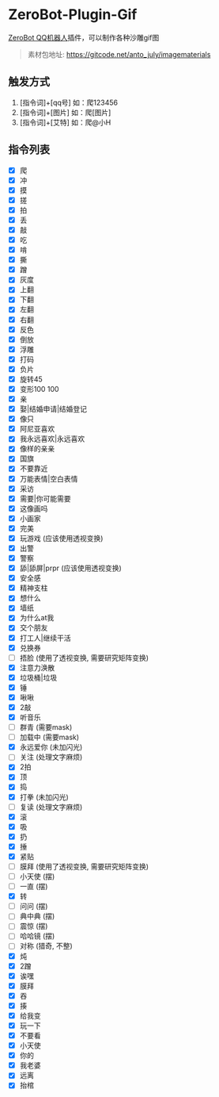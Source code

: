 # ZeroBot-Plugin-Gif
[ZeroBot QQ机器人](https://github.com/wdvxdr1123/ZeroBot)插件，可以制作各种沙雕gif图
> 素材包地址: https://gitcode.net/anto_july/imagematerials

## 触发方式
1. [指令词]+[qq号] 如：爬123456
2. [指令词]+[图片] 如：爬[图片]
3. [指令词]+[艾特] 如：爬@小H

## 指令列表
- [x] 爬
- [x] 冲
- [x] 摸
- [x] 搓
- [x] 拍
- [x] 丢
- [x] 敲
- [x] 吃
- [x] 啃
- [x] 撕
- [x] 蹭
- [x] 灰度
- [x] 上翻
- [x] 下翻
- [x] 左翻
- [x] 右翻
- [x] 反色
- [x] 倒放
- [x] 浮雕
- [x] 打码
- [x] 负片
- [x] 旋转45
- [x] 变形100 100  
- [x] 亲 
- [x] 娶|结婚申请|结婚登记
- [x] 像只 
- [x] 阿尼亚喜欢
- [x] 我永远喜欢|永远喜欢  
- [x] 像样的亲亲 
- [x] 国旗
- [x] 不要靠近
- [x] 万能表情|空白表情
- [x] 采访
- [x] 需要|你可能需要
- [x] 这像画吗
- [x] 小画家
- [x] 完美
- [x] 玩游戏 (应该使用透视变换)
- [x] 出警
- [x] 警察
- [x] 舔|舔屏|prpr (应该使用透视变换)
- [x] 安全感
- [x] 精神支柱
- [x] 想什么
- [x] 墙纸
- [x] 为什么at我
- [x] 交个朋友          
- [x] 打工人|继续干活     
- [x] 兑换券
- [ ] 捂脸 (使用了透视变换, 需要研究矩阵变换)
- [x] 注意力涣散 
- [x] 垃圾桶|垃圾
- [x] 锤
- [x] 啾啾
- [x] 2敲
- [x] 听音乐
- [ ] 群青 (需要mask)
- [ ] 加载中 (需要mask)
- [x] 永远爱你 (未加闪光)
- [ ] 关注 (处理文字麻烦)
- [x] 2拍
- [x] 顶
- [x] 捣
- [x] 打拳 (未加闪光)
- [ ] 复读 (处理文字麻烦)
- [x] 滚 
- [x] 吸 
- [x] 扔
- [x] 捶
- [x] 紧贴
- [ ] 膜拜 (使用了透视变换, 需要研究矩阵变换)
- [ ] 小天使 (摆)
- [ ] 一直 (摆)
- [x] 转 
- [ ] 问问 (摆)
- [ ] 典中典 (摆)
- [ ] 震惊 (摆)
- [ ] 哈哈镜 (摆)
- [ ] 对称 (猎奇, 不整)
- [x] 炖
- [x] 2蹭
- [x] 诶嘿
- [x] 膜拜
- [x] 吞
- [x] 揍
- [x] 给我变
- [x] 玩一下
- [x] 不要看
- [x] 小天使
- [x] 你的
- [x] 我老婆
- [x] 远离
- [x] 抬棺
